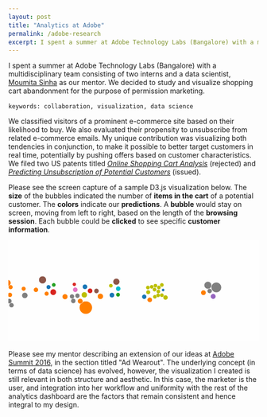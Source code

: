 ```yaml
---
layout: post
title: "Analytics at Adobe"
permalink: /adobe-research
excerpt: I spent a summer at Adobe Technology Labs (Bangalore) with a multidisciplinary team consisting of two interns and a data scientist, Moumita Sinha. We decided to study and visualize shopping cart abandonment for the purpose of permission marketing. We classified visitors of a prominent e-commerce site...
---
```


I spent a summer at Adobe Technology Labs (Bangalore) with a multidisciplinary team consisting of two interns and a data scientist, [Moumita Sinha](http://research.adobe.com/person/moumita-sinha) as our mentor. We decided to study and visualize shopping cart abandonment for the purpose of permission marketing.

	keywords: collaboration, visualization, data science

We classified visitors of a prominent e-commerce site based on their likelihood to buy. We also evaluated their propensity to unsubscribe from related e-commerce emails. My unique contribution was visualizing both tendencies in conjunction, to make it possible to better target customers in real time, potentially by pushing offers based on customer characteristics. We filed two US patents titled *[Online Shopping Cart Analysis](https://www.google.com/patents/US20160239867)* (rejected) and *[Predicting Unsubscription of Potential Customers](https://www.google.com/patents/US20160225025)* (issued).

Please see the screen capture of a sample D3.js visualization below.
The **size** of the bubbles indicated the number of **items in the cart** of a potential customer. The **colors** indicate our **predictions**.
A **bubble** would stay on screen, moving from left to right, based on the length of the **browsing session**. Each bubble could be **clicked** to see specific **customer information**.

![screen capture of D3 visualization](/assets/adobe/bubbles-short.gif)

Please see my mentor describing an extension of our ideas at [Adobe Summit 2016](http://blogs.adobe.com/conversations/2016/03/summit-sneaks-you-have-to-see.html), in the section titled "Ad Wearout". The underlying concept (in terms of data science) has evolved, however, the visualization I created is still relevant in both structure and aesthetic. In this case, the marketer is the user, and integration into her workflow and uniformity with the rest of the analytics dashboard are the factors that remain consistent and hence integral to my design.
